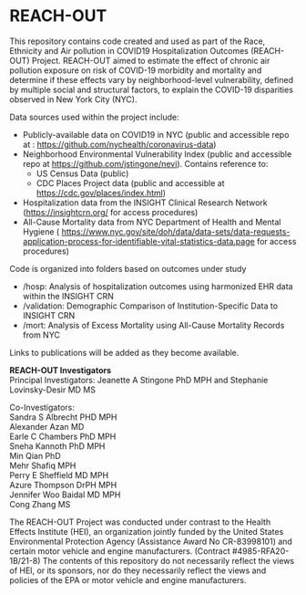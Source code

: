# REACH-OUT
This repository contains code created and used as part of the Race, Ethnicity and Air pollution in COVID19 Hospitalization Outcomes (REACH-OUT) Project. REACH-OUT aimed to estimate the effect of chronic air pollution exposure on risk of COVID-19 morbidity and mortality and determine if these effects vary by neighborhood-level vulnerability, defined by multiple social and structural factors, to explain the COVID-19 disparities observed in New York City (NYC). 


Data sources used within the project include:
* Publicly-available data on COVID19 in NYC (public and accessible repo at : https://github.com/nychealth/coronavirus-data)
* Neighborhood Environmental Vulnerability Index (public and accessible repo at https://github.com/jstingone/nevi). Contains reference to:
	* US Census Data (public)
	* CDC Places Project data (public and accessible at https://cdc.gov/places/index.html)
* Hospitalization data from the INSIGHT Clinical Research Network (https://insightcrn.org/ for access procedures)
* All-Cause Mortality data from NYC Department of Health and Mental Hygiene ( https://www.nyc.gov/site/doh/data/data-sets/data-requests-application-process-for-identifiable-vital-statistics-data.page for access procedures)


Code is organized into folders based on outcomes under study
* /hosp: Analysis of hospitalization outcomes using harmonized EHR data within the INSIGHT CRN
* /validation: Demographic Comparison of Institution-Specific Data to INSIGHT CRN
* /mort: Analysis of Excess Mortality using All-Cause Mortality Records from NYC


Links to publications will be added as they become available.

**REACH-OUT Investigators**\
Principal Investigators: Jeanette A Stingone PhD MPH and Stephanie Lovinsky-Desir MD MS

Co-Investigators:\
Sandra S Albrecht PHD MPH\
                  Alexander Azan MD\
                  Earle C Chambers PhD MPH\
                  Sneha Kannoth PhD MPH\
                  Min Qian PhD\
                  Mehr Shafiq MPH\
                  Perry E Sheffield MD MPH\
                  Azure Thompson DrPH MPH\
                  Jennifer Woo Baidal MD MPH\
                  Cong Zhang MS


The REACH-OUT Project was conducted under contrast to the Health Effects Institute (HEI), an organization jointly funded by the United States
Environmental Protection Agency (Assistance Award No CR-83998101) and certain motor vehicle and engine manufacturers.
(Contract #4985-RFA20-1B/21-8) The contents of this repository do not necessarily reflect the views of HEI, or its sponsors, nor do they
necessarily reflect the views and policies of the EPA or motor vehicle and engine manufacturers.
